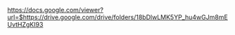 https://docs.google.com/viewer?url=$https://drive.google.com/drive/folders/18bDlwLMK5YP_hu4wGJm8mEUvtHZgKI93
